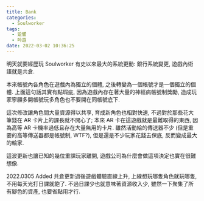 ```yaml
---
title: Bank
categories:
  - Soulworker
tags:
  - 跫響
  - 吟遊
date: 2022-03-02 10:36:25
---
```

明天就要經歷玩 Soulworker 有史以來最大的系統更動: 銀行系統變更, 遊戲內術語就是共倉.

本來帳號內各角色在遊戲內為獨立的個體, 之後轉變為一個帳號才是一個獨立的個體. 上面這句話其實有點瑕疵, 因為遊戲內存在著大量的神經病帳號制獎勵, 造成玩家寧願多開帳號玩多角色也不要開在同帳號底下.

這次修改讓角色間大量資源得以共享, 育成新角色也相對快速, 不過對於那些花大筆錢在 AR 卡片上的課長就不開心了; 本來 AR 卡在這遊戲就是最難取得的東西, 因為高等 AR 卡機率過低且存在大量無用的卡片. 雖然活動給的傳送器不少 (但是重要的高等傳送器都是帳號制, WTF?), 但是還是不少玩家花錢去保底, 反而變成最大的輸家.

這波更新也讓已知的幾位重課玩家離開, 遊戲公司為什麼會做這項決定也實在很難想像.

2022.0305 Added
共倉更新過後遊戲體驗直線上升, 上線想玩哪隻角色就玩哪隻, 不用每天光打日課就飽了.
不過日課少也就意味著資源收入少, 雖然一下聚集了所有腳色的資產, 也要省點用才行.
